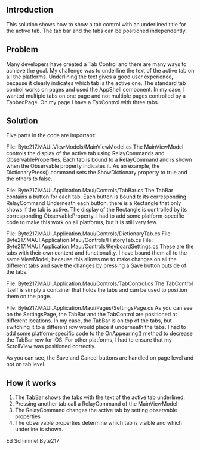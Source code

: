 ## Introduction

This solution shows how to show a tab control with an underlined title for the active tab. The tab bar and the tabs can be positioned independently.


## Problem
Many developers have created a Tab Control and there are many ways to achieve the goal. My challenge was to underline the text of the active tab on all the platforms. Underlining the text gives a good user experience, because it clearly indicates which tab is the active one. The standard tab control works on pages and used the AppShell component. In my case, I wanted multiple tabs on one page and not multiple pages controlled by a TabbedPage. On my page I have a TabControl with three tabs.


## Solution
Five parts in the code are important:

File: Byte217.MAUI.ViewModels/MainViewModel.cs
The MainViewModel controls the display of the active tab using RelayCommands and ObservableProperties. Each tab is bound to a RelayCommand and is shown when the Observable property indicates it. As an example, 
the DictionaryPress() command sets the ShowDictionary property to true and the others to false.

File: Byte217.MAUI.Application.Maui/Controls/TabBar.cs
The TabBar contains a button for each tab. Each button is bound to its corresponding RelayCommand
Underneath each button, there is a Rectangle that only shows if the tab is active. The display of the Rectangle is controlled by its corresponding ObservableProperty. I had to add some platform-specific code to make this work on all platforms, but it is still very few.

File: Byte217.MAUI.Application.Maui/Controls/DictionaryTab.cs
File: Byte217.MAUI.Application.Maui/Controls/HistoryTab.cs
File: Byte217.MAUI.Application.Maui/Controls/KeyboardSettings.cs
These are the tabs with their own content and functionality. I have bound them all to the same ViewModel, because this allows me to make changes on all the different tabs and save the changes by pressing a Save button outside of the tabs.

File: Byte217.MAUI.Application.Maui/Controls/TabControl.cs
The TabControl itself is simply a container that holds the tabs and can be used to position them on the page.

File: Byte217.MAUI.Application.Maui/Pages/SettingsPage.cs
As you can see on the SettingsPage, the TabBar and the TabControl are positioned at different locations. In my case, the TabBar is on top of the tabs, but switching it to a different row would place it underneath the tabs.
I had to add some platform-specific code to the OnAppearing() method to decrease the TabBar row for iOS. For other platforms, I had to ensure that my ScrollView was positioned correctly.

As you can see, the Save and Cancel buttons are handled on page level and not on tab level.


## How it works
1. The TabBar shows the tabs with the text of the active tab underlined.
2. Pressing another tab call a RelayCommand of the MainViewModel
3. The RelayCommand changes the active tab by setting observable properties
4. The observable properties determine which tab is visible and which underline is shown.


Ed Schimmel
Byte217